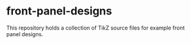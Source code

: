 # front-panel-designs
This repository holds a collection of TikZ source files for example front panel designs.
